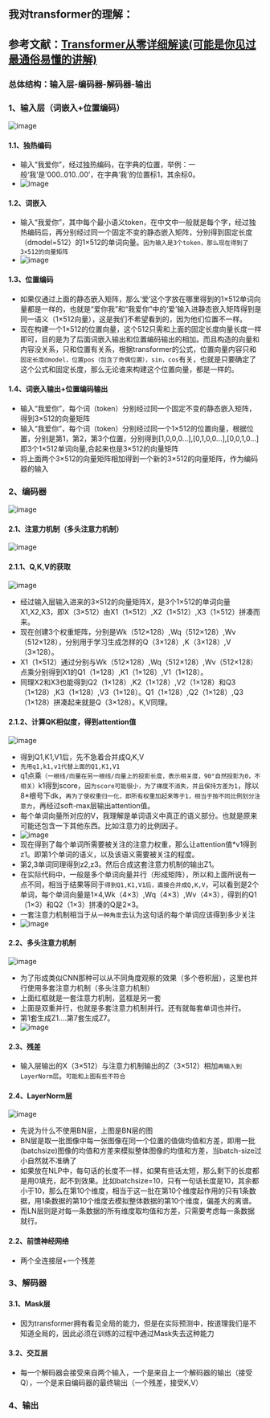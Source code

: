 ## 我对transformer的理解：
## 参考文献：[Transformer从零详细解读(可能是你见过最通俗易懂的讲解)](https://www.bilibili.com/video/BV1Di4y1c7Zm?p=3&vd_source=c56a3545dad1dc254570b76b0698c3c1)
### 总体结构：输入层-编码器-解码器-输出
### 1、输入层（词嵌入+位置编码）
![image](https://github.com/user-attachments/assets/c32682fb-545d-40a7-b22a-29f05934293a)
#### 1.1、独热编码
- 输入“我爱你”，经过独热编码，在字典的位置，举例：一般‘我’是‘000..010..00’，在字典‘我’的位置标1，其余标0。
- ![image](https://github.com/user-attachments/assets/440951c9-aa0d-44b5-a73d-8d120d0796dc)
#### 1.2、词嵌入
- 输入“我爱你”，其中每个最小语义token，在中文中一般就是每个字，经过独热编码后，再分别经过同一个固定不变的静态嵌入矩阵，分别得到固定长度（dmodel=512）的1×512的单词向量。`因为输入是3个token，那么现在得到了3×512的向量矩阵`
- ![image](https://github.com/user-attachments/assets/c6584776-74ba-4418-ab55-e82383fc9157)
#### 1.3、位置编码
- 如果仅通过上面的静态嵌入矩阵，那么‘爱’这个字放在哪里得到的1×512单词向量都是一样的，也就是“爱你我”和“我爱你”中的‘爱’输入进静态嵌入矩阵得到是同一语义（1×512向量），这是我们不希望看到的，因为他们位置不一样。
- 现在构建一个1×512的位置向量，这个512只需和上面的固定长度向量长度一样即可，目的是为了后面词嵌入输出和位置编码输出的相加。而且构造的向量和内容没关系，只和位置有关系，根据transformer的公式，位置向量内容只和`固定长度dmodel，位置pos（包含了奇偶位置），sin，cos`有关，也就是只要确定了这个公式和固定长度，那么无论谁来构建这个位置向量，都是一样的。
#### 1.4、词嵌入输出+位置编码输出
- 输入“我爱你”，每个词（token）分别经过同一个固定不变的静态嵌入矩阵，得到3×512的向量矩阵
- 输入“我爱你”，每个词（token）分别经过同一个1×512的位置向量，根据位置，分别是第1，第2，第3个位置，分别得到[1,0,0,0...],[0,1,0,0...],[0,0,1,0...]即3个1×512单词向量,合起来也是3×512的向量矩阵
- 将上面两个3×512的向量矩阵相加得到一个新的3×512的向量矩阵，作为编码器的输入
### 2、编码器
![image](https://github.com/user-attachments/assets/a29a8d4e-bfa6-4642-b66b-e84e582dc669)
#### 2.1、注意力机制（多头注意力机制）
![image](https://github.com/user-attachments/assets/abec7d71-d81f-4181-a421-271420e9522b)
#### 2.1.1、Q,K,V的获取
![image](https://github.com/user-attachments/assets/52c404bb-2d6b-4d97-904d-6d58be0b5ba3)
- 经过输入层输入进来的3×512的向量矩阵X，是3个1×512的单词向量X1,X2,X3，即X（3×512）由X1（1×512）,X2（1×512）,X3（1×512）拼凑而来。
- 现在创建3个权重矩阵，分别是Wk（512×128）,Wq（512×128）,Wv（512×128），分别用于学习生成怎样的Q（3×128）,K（3×128）,V（3×128）。
- X1（1×512）通过分别与Wk（512×128）,Wq（512×128）,Wv（512×128）点乘分别得到X1的Q1（1×128）,K1（1×128）,V1（1×128）。
- 同理X2和X3也能得到Q2（1×128）,K2（1×128）,V2（1×128）和Q3（1×128）,K3（1×128）,V3（1×128）。Q1（1×128）,Q2（1×128）,Q3（1×128）拼凑起来就是Q（3×128）。K,V同理。
#### 2.1.2、计算QK相似度，得到attention值
![image](https://github.com/user-attachments/assets/f7bf4cfc-4e34-45d7-a515-a41200eedd4f)
- 得到Q1,K1,V1后，先不急着合并成Q,K,V
- `先用q1,k1,v1代替上面的Q1,K1,V1`
- q1点乘`（一根线/向量在另一根线/向量上的投影长度，表示相关度，90°自然投影为0，不相关）`k1得到score，`因为score可能很小，为了梯度不消失，并且保持方差为1`，除以8*根号下dk，`再为了使权重归一化，即所有权重加起来等于1，相当于按不同比例划分注意力`，再经过soft-max层输出attention值。
- 每个单词向量所对应的V，我理解是单词语义中真正的语义部分。也就是原来可能还包含一下其他东西。比如注意力的比例因子。
- ![image](https://github.com/user-attachments/assets/0296fd5c-c77a-4faa-9389-018b7e713cc8)
- 现在得到了每个单词所需要被关注的注意力权重，那么让attention值*v1得到z1。即第1个单词的语义，以及该语义需要被关注的程度。
- 第2,3单词同理得到z2,z3。然后合成这套注意力机制的输出Z1。
- 在实际代码中，一般是多个单词向量并行（形成矩阵），所以和上面所说有一点不同，相当于结果等同于`得到Q1,K1,V1后，直接合并成Q,K,V`，可以看到是2个单词，每个单词向量是1×4,Wk（4×3）,Wq（4×3）,Wv（4×3），得到的Q1（1×3）和Q2（1×3）拼凑的Q是2×3。
- 一套注意力机制相当于从`一种角度`去认为这句话的每个单词应该得到多少关注
- ![image](https://github.com/user-attachments/assets/a8adca39-fe68-4c50-bc59-0fee7bb225ec)
#### 2.2、多头注意力机制
![image](https://github.com/user-attachments/assets/76c4c711-43cf-4606-9a04-98107e751713)
- 为了形成类似CNN那种可以从不同角度观察的效果（多个卷积层），这里也并行使用多套注意力机制（多头注意力机制）
- 上面红框就是一套注意力机制，蓝框是另一套
- 上面是双重并行，也就是多套注意力机制并行。还有就每套单词也并行。
- 第1套生成Z1....第7套生成Z7。
- ![image](https://github.com/user-attachments/assets/e0612b5a-c0a7-4b9a-b3fe-a0beeb30e50b)
#### 2.3、残差
- 输入层输出的X（3×512）与注意力机制输出的Z（3×512）相加`再输入到LayerNorm层`。`可能和上图有些不符合`
#### 2.4、LayerNorm层
![image](https://github.com/user-attachments/assets/69f336f0-baa3-4e82-b450-776b25c6ccb4)
- 先说为什么不使用BN层，上图是BN层的图
- BN层是取一批图像中每一张图像在同一个位置的值做均值和方差，即用一批(batchsize)图像的均值和方差来模拟整体图像的均值和方差，当batch-size过小自然就不准确了
- 如果放在NLP中，每句话的长度不一样，如果有些话太短，那么剩下的长度都是用0填充，起不到效果。比如batchsize=10，只有一句话长度是10，其余都小于10，那么在第10个维度，相当于这一批在第10个维度起作用的只有1条数据，用1条数据的第10个维度去模拟整体数据的第10个维度，偏差大的离谱。
- 而LN层则是对每一条数据的所有维度取均值和方差，只需要考虑每一条数据就行。
#### 2.2、前馈神经网络
- 两个全连接层+一个残差
### 3、解码器
#### 3.1、Mask层
- 因为transformer拥有看见全局的能力，但是在实际预测中，按道理我们是不知道全局的，因此必须在训练的过程中通过Mask失去这种能力
#### 3.2、交互层
- 每一个解码器会接受来自两个输入，一个是来自上一个解码器的输出（接受Q），一个是来自编码器的最终输出（一个残差，接受K,V）
### 4、输出
